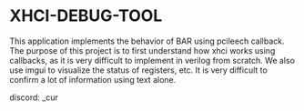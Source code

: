 # XHCI-DEBUG-TOOL
This application implements the behavior of BAR using pcileech callback.
The purpose of this project is to first understand how xhci works using callbacks, as it is very difficult to implement in verilog from scratch.
We also use imgui to visualize the status of registers, etc.
It is very difficult to confirm a lot of information using text alone.

discord: _cur
